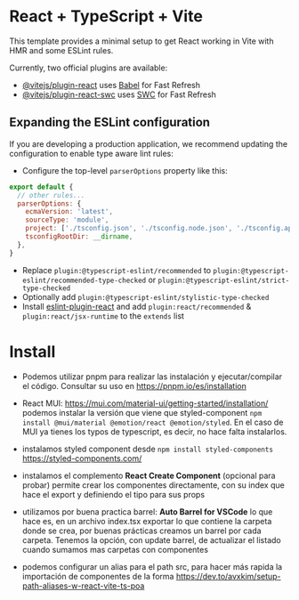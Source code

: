 # React + TypeScript + Vite

This template provides a minimal setup to get React working in Vite with HMR and some ESLint rules.

Currently, two official plugins are available:

- [@vitejs/plugin-react](https://github.com/vitejs/vite-plugin-react/blob/main/packages/plugin-react/README.md) uses [Babel](https://babeljs.io/) for Fast Refresh
- [@vitejs/plugin-react-swc](https://github.com/vitejs/vite-plugin-react-swc) uses [SWC](https://swc.rs/) for Fast Refresh

## Expanding the ESLint configuration

If you are developing a production application, we recommend updating the configuration to enable type aware lint rules:

- Configure the top-level `parserOptions` property like this:

```js
export default {
  // other rules...
  parserOptions: {
    ecmaVersion: 'latest',
    sourceType: 'module',
    project: ['./tsconfig.json', './tsconfig.node.json', './tsconfig.app.json'],
    tsconfigRootDir: __dirname,
  },
}
```

- Replace `plugin:@typescript-eslint/recommended` to `plugin:@typescript-eslint/recommended-type-checked` or `plugin:@typescript-eslint/strict-type-checked`
- Optionally add `plugin:@typescript-eslint/stylistic-type-checked`
- Install [eslint-plugin-react](https://github.com/jsx-eslint/eslint-plugin-react) and add `plugin:react/recommended` & `plugin:react/jsx-runtime` to the `extends` list

# Install

* Podemos utilizar pnpm para realizar las instalación y ejecutar/compilar el código. Consultar su uso en https://pnpm.io/es/installation

* React MUI: https://mui.com/material-ui/getting-started/installation/ podemos instalar la versión que viene que styled-component `npm install @mui/material @emotion/react @emotion/styled`. En el caso de MUI ya tienes los typos de typescript, es decir, no hace falta instalarlos. 

* instalamos styled component desde `npm install styled-components` https://styled-components.com/

* instalamos el complemento __React Create Component__ (opcional para probar) permite crear los componentes directamente, con su index que hace el export y definiendo el tipo para sus props

* utilizamos por buena practica barrel: __Auto Barrel for VSCode__ lo que hace es, en un archivo index.tsx exportar lo que contiene la carpeta donde se crea, por buenas prácticas creamos un barrel por cada carpeta. Tenemos la opción, con update barrel, de actualizar el listado cuando sumamos mas carpetas con componentes 

* podemos configurar un alias para el path src, para hacer más rapida la importación de componentes de la forma https://dev.to/avxkim/setup-path-aliases-w-react-vite-ts-poa




